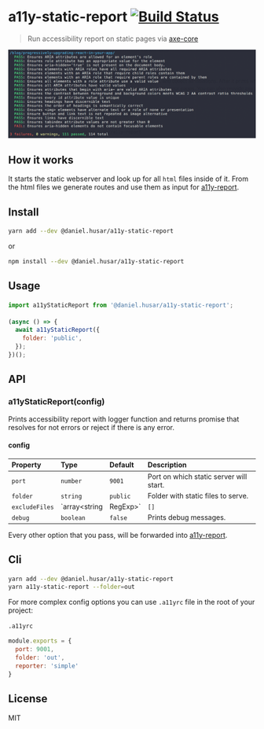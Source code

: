 # a11y-static-report [![Build Status](https://travis-ci.org/danielhusar/a11y-static-report.svg?branch=master)](https://travis-ci.org/danielhusar/a11y-static-report)
> Run accessibility report on static pages via [axe-core](https://github.com/dequelabs/axe-core)

![screenshot.png](screenshot.png)

## How it works

It starts the static webserver and look up for all `html` files inside of it. From the html files we generate routes and use them as input for [a11y-report](https://github.com/danielhusar/a11y-report).

## Install

```sh
yarn add --dev @daniel.husar/a11y-static-report
```
or
```sh
npm install --dev @daniel.husar/a11y-static-report
```

## Usage

```js
import a11yStaticReport from '@daniel.husar/a11y-static-report';

(async () => {
  await a11yStaticReport({
    folder: 'public',
  });
})();
```

## API

### a11yStaticReport(config)

Prints accessibility report with logger function and returns promise that resolves for not errors or reject if there is any error.

#### config

| Property        | Type                    | Default   | Description |
| :---------------| :---------------------- | :---------| :---------- |
| `port`          | `number`                | `9001`    | Port on which static server will start. |
| `folder`        | `string`                | `public`  | Folder with static files to serve. |
| `excludeFiles`  | `array<string|RegExp>`  | `[]`      | Array of files to ignore. Could be string or RegExp. Example `['blog/index.html', /^de\/blog/]` |
| `debug`         | `boolean`               | `false`   | Prints debug messages. |

Every other option that you pass, will be forwarded into [a11y-report](https://github.com/danielhusar/a11y-report#config).

## Cli

```sh
yarn add --dev @daniel.husar/a11y-static-report
yarn a11y-static-report --folder=out
```

For more complex config options you can use `.a11yrc` file in the root of your project:

`.a11yrc`
```js
module.exports = {
  port: 9001,
  folder: 'out',
  reporter: 'simple'
}
```

## License
MIT
